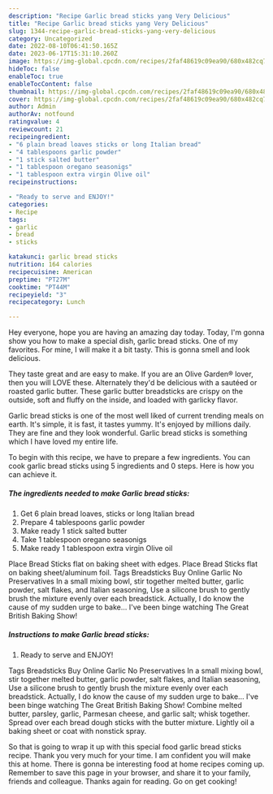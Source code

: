 ```yaml
---
description: "Recipe Garlic bread sticks yang Very Delicious"
title: "Recipe Garlic bread sticks yang Very Delicious"
slug: 1344-recipe-garlic-bread-sticks-yang-very-delicious
category: Uncategorized
date: 2022-08-10T06:41:50.165Z
date: 2023-06-17T15:31:10.260Z
image: https://img-global.cpcdn.com/recipes/2faf48619c09ea90/680x482cq70/garlic-bread-sticks-recipe-main-photo.jpg
hideToc: false
enableToc: true
enableTocContent: false
thumbnail: https://img-global.cpcdn.com/recipes/2faf48619c09ea90/680x482cq70/garlic-bread-sticks-recipe-main-photo.jpg
cover: https://img-global.cpcdn.com/recipes/2faf48619c09ea90/680x482cq70/garlic-bread-sticks-recipe-main-photo.jpg
author: Admin
authorAv: notfound
ratingvalue: 4
reviewcount: 21
recipeingredient:
- "6 plain bread loaves sticks or long Italian bread"
- "4 tablespoons garlic powder"
- "1 stick salted butter"
- "1 tablespoon oregano seasonigs"
- "1 tablespoon extra virgin Olive oil"
recipeinstructions:

- "Ready to serve and ENJOY!"
categories:
- Recipe
tags:
- garlic
- bread
- sticks

katakunci: garlic bread sticks 
nutrition: 164 calories
recipecuisine: American
preptime: "PT27M"
cooktime: "PT44M"
recipeyield: "3"
recipecategory: Lunch

---
```



Hey everyone, hope you are having an amazing day today. Today, I'm gonna show you how to make a special dish, garlic bread sticks. One of my favorites. For mine, I will make it a bit tasty. This is gonna smell and look delicious.

They taste great and are easy to make. If you are an Olive Garden® lover, then you will LOVE these. Alternately they&#39;d be delicious with a sautéed or roasted garlic butter. These garlic butter breadsticks are crispy on the outside, soft and fluffy on the inside, and loaded with garlicky flavor.

Garlic bread sticks is one of the most well liked of current trending meals on earth. It's simple, it is fast, it tastes yummy. It's enjoyed by millions daily. They are fine and they look wonderful. Garlic bread sticks is something which I have loved my entire life.


To begin with this recipe, we have to prepare a few ingredients. You can cook garlic bread sticks using 5 ingredients and 0 steps. Here is how you can achieve it.

<!--inarticleads1-->

##### The ingredients needed to make Garlic bread sticks:

1. Get 6 plain bread loaves, sticks or long Italian bread
1. Prepare 4 tablespoons garlic powder
1. Make ready 1 stick salted butter
1. Take 1 tablespoon oregano seasonigs
1. Make ready 1 tablespoon extra virgin Olive oil


Place Bread Sticks flat on baking sheet with edges. Place Bread Sticks flat on baking sheet/aluminum foil. Tags Breadsticks Buy Online Garlic No Preservatives In a small mixing bowl, stir together melted butter, garlic powder, salt flakes, and Italian seasoning, Use a silicone brush to gently brush the mixture evenly over each breadstick. Actually, I do know the cause of my sudden urge to bake… I&#39;ve been binge watching The Great British Baking Show! 

<!--inarticleads2-->

##### Instructions to make Garlic bread sticks:


1. Ready to serve and ENJOY!

Tags Breadsticks Buy Online Garlic No Preservatives In a small mixing bowl, stir together melted butter, garlic powder, salt flakes, and Italian seasoning, Use a silicone brush to gently brush the mixture evenly over each breadstick. Actually, I do know the cause of my sudden urge to bake… I&#39;ve been binge watching The Great British Baking Show! Combine melted butter, parsley, garlic, Parmesan cheese, and garlic salt; whisk together. Spread over each bread dough sticks with the butter mixture. Lightly oil a baking sheet or coat with nonstick spray. 

So that is going to wrap it up with this special food garlic bread sticks recipe. Thank you very much for your time. I am confident you will make this at home. There is gonna be interesting food at home recipes coming up. Remember to save this page in your browser, and share it to your family, friends and colleague. Thanks again for reading. Go on get cooking!
